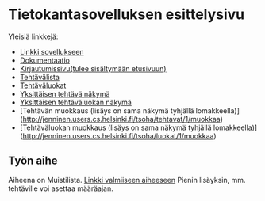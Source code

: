 ﻿# Tietokantasovelluksen esittelysivu

Yleisiä linkkejä:

* [Linkki sovellukseen](jenninen.users.cs.helsinki.fi/tsoha)
* [Dokumentaatio](https://github.com/jmakine/Tsoha-Bootstrap/blob/master/doc/dokumentaatio.pdf)
* [Kirjautumissivu(tulee sisältymään etusivuun)](http://jenninen.users.cs.helsinki.fi/tsoha/login)
* [Tehtävälista](http://jenninen.users.cs.helsinki.fi/tsoha/tehtavat)
* [Tehtäväluokat](http://jenninen.users.cs.helsinki.fi/tsoha/luokat)
* [Yksittäisen tehtävä näkymä](http://jenninen.users.cs.helsinki.fi/tsoha/tehtavat/1)
* [Yksittäisen tehtäväluokan näkymä](http://jenninen.users.cs.helsinki.fi/tsoha/luokat/1)
* [Tehtävän muokkaus (lisäys on sama näkymä tyhjällä lomakkeella)] (http://jenninen.users.cs.helsinki.fi/tsoha/tehtavat/1/muokkaa)
* [Tehtäväluokan muokkaus (lisäys on sama näkymä tyhjällä lomakkeella)] (http://jenninen.users.cs.helsinki.fi/tsoha/luokat/1/muokkaa)

## Työn aihe

Aiheena on Muistilista. [Linkki valmiiseen aiheeseen](http://advancedkittenry.github.io/suunnittelu_ja_tyoymparisto/aiheet/Muistilista.html) 
Pienin lisäyksin, mm. tehtäville voi asettaa määräajan. 
